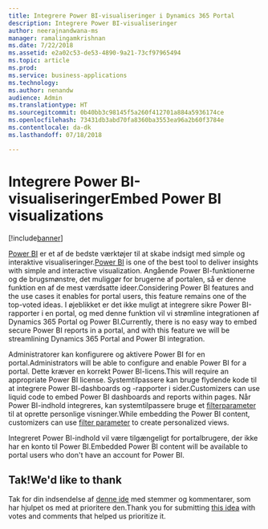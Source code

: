 ```yaml
---
title: Integrere Power BI-visualiseringer i Dynamics 365 Portal
description: Integrere Power BI-visualiseringer
author: neerajnandwana-ms
manager: ramalingamkrishnan
ms.date: 7/22/2018
ms.assetid: e2a02c53-de53-4890-9a21-73cf97965494
ms.topic: article
ms.prod: 
ms.service: business-applications
ms.technology: 
ms.author: nenandw
audience: Admin
ms.translationtype: HT
ms.sourcegitcommit: 0b40bb3c98145f5a260f412701a884a5936174ce
ms.openlocfilehash: 73431db3abd70fa8360ba3553ea96a2b60f3784e
ms.contentlocale: da-dk
ms.lasthandoff: 07/18/2018

---
```

#  <a name="embed-power-bi-visualizations"></a><span data-ttu-id="d1417-103">Integrere Power BI-visualiseringer</span><span class="sxs-lookup"><span data-stu-id="d1417-103">Embed Power BI visualizations</span></span>

[!include[banner](../../../includes/banner.md)]


<span data-ttu-id="d1417-104">[Power BI](https://powerbi.microsoft.com) er et af de bedste værktøjer til at skabe indsigt med simple og interaktive visualiseringer.</span><span class="sxs-lookup"><span data-stu-id="d1417-104">[Power BI](https://powerbi.microsoft.com) is one of the best tool to deliver insights with simple and interactive visualization.</span></span> <span data-ttu-id="d1417-105">Angående Power BI-funktionerne og de brugsmønstre, det muliggør for brugerne af portalen, så er denne funktion en af de mest værdsatte ideer.</span><span class="sxs-lookup"><span data-stu-id="d1417-105">Considering Power BI features and the use cases it enables for portal users, this feature remains one of the top-voted ideas.</span></span> <span data-ttu-id="d1417-106">I øjeblikket er det ikke muligt at integrere sikre Power BI-rapporter i en portal, og med denne funktion vil vi strømline integrationen af Dynamics 365 Portal og Power BI.</span><span class="sxs-lookup"><span data-stu-id="d1417-106">Currently, there is no easy way to embed secure Power BI reports in a portal, and with this feature we will be streamlining Dynamics 365 Portal and Power BI integration.</span></span>


<span data-ttu-id="d1417-107">Administratorer kan konfigurere og aktivere Power BI for en portal.</span><span class="sxs-lookup"><span data-stu-id="d1417-107">Administrators will be able to configure and enable Power BI for a portal.</span></span> <span data-ttu-id="d1417-108">Dette kræver en korrekt Power BI-licens.</span><span class="sxs-lookup"><span data-stu-id="d1417-108">This will require an appropriate Power BI license.</span></span> <span data-ttu-id="d1417-109">Systemtilpassere kan bruge flydende kode til at integrere Power BI-dashboards og -rapporter i sider.</span><span class="sxs-lookup"><span data-stu-id="d1417-109">Customizers can use liquid code to embed Power BI dashboards and reports within pages.</span></span> <span data-ttu-id="d1417-110">Når Power BI-indhold integreres, kan systemtilpassere bruge et [filterparameter](https://docs.microsoft.com/power-bi/service-url-filters) til at oprette personlige visninger.</span><span class="sxs-lookup"><span data-stu-id="d1417-110">While embedding the Power BI content, customizers can use [filter parameter](https://docs.microsoft.com/power-bi/service-url-filters) to create personalized views.</span></span>

<span data-ttu-id="d1417-111">Integreret Power BI-indhold vil være tilgængeligt for portalbrugere, der ikke har en konto til Power BI.</span><span class="sxs-lookup"><span data-stu-id="d1417-111">Embedded Power BI content will be available to portal users who don't have an account for Power BI.</span></span> 

<!--
### Who uses this feature
This feature is intended for end users and customizers. A customizer must configure Power BI in a portal to use this feature.
### License required
For Power BI configuration and content authoring, customers or administrators will need an appropriate Power BI license.
### Setup required
This feature must be configured and enabled in a portal by an administrator. 
## Status
### Development status
Generally available
#### Target timeframe
October 2018
### Availability
Cloud
### Regional availability
This feature will be available globally. 
-->

## <a name="wed-like-to-thank"></a><span data-ttu-id="d1417-112">Tak!</span><span class="sxs-lookup"><span data-stu-id="d1417-112">We'd like to thank</span></span>

<span data-ttu-id="d1417-113">Tak for din indsendelse af [denne ide](https://experience.dynamics.com/ideas/idea/?ideaid=76fe3c62-62ea-e611-80c1-00155d460d59) med stemmer og kommentarer, som har hjulpet os med at prioritere den.</span><span class="sxs-lookup"><span data-stu-id="d1417-113">Thank you for submitting [this idea](https://experience.dynamics.com/ideas/idea/?ideaid=76fe3c62-62ea-e611-80c1-00155d460d59) with votes and comments that helped us prioritize it.</span></span>

